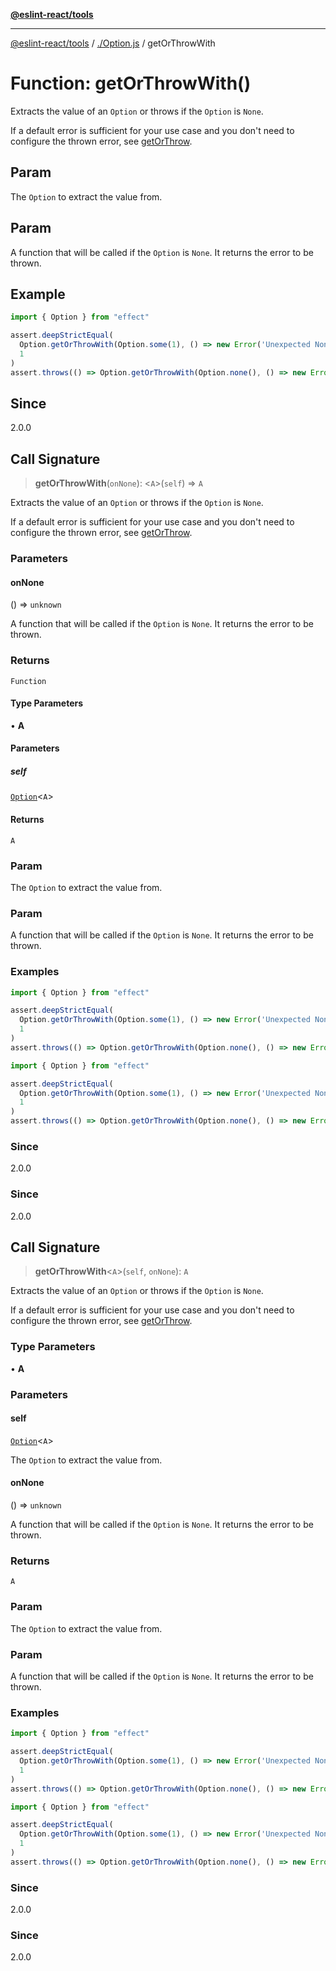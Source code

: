 [**@eslint-react/tools**](../../README.md)

***

[@eslint-react/tools](../../README.md) / [./Option.js](../README.md) / getOrThrowWith

# Function: getOrThrowWith()

Extracts the value of an `Option` or throws if the `Option` is `None`.

If a default error is sufficient for your use case and you don't need to configure the thrown error, see [getOrThrow](getOrThrow.md).

## Param

The `Option` to extract the value from.

## Param

A function that will be called if the `Option` is `None`. It returns the error to be thrown.

## Example

```ts
import { Option } from "effect"

assert.deepStrictEqual(
  Option.getOrThrowWith(Option.some(1), () => new Error('Unexpected None')),
  1
)
assert.throws(() => Option.getOrThrowWith(Option.none(), () => new Error('Unexpected None')))
```

## Since

2.0.0

## Call Signature

> **getOrThrowWith**(`onNone`): \<`A`\>(`self`) => `A`

Extracts the value of an `Option` or throws if the `Option` is `None`.

If a default error is sufficient for your use case and you don't need to configure the thrown error, see [getOrThrow](getOrThrow.md).

### Parameters

#### onNone

() => `unknown`

A function that will be called if the `Option` is `None`. It returns the error to be thrown.

### Returns

`Function`

#### Type Parameters

• **A**

#### Parameters

##### self

[`Option`](../type-aliases/Option.md)\<`A`\>

#### Returns

`A`

### Param

The `Option` to extract the value from.

### Param

A function that will be called if the `Option` is `None`. It returns the error to be thrown.

### Examples

```ts
import { Option } from "effect"

assert.deepStrictEqual(
  Option.getOrThrowWith(Option.some(1), () => new Error('Unexpected None')),
  1
)
assert.throws(() => Option.getOrThrowWith(Option.none(), () => new Error('Unexpected None')))
```

```ts
import { Option } from "effect"

assert.deepStrictEqual(
  Option.getOrThrowWith(Option.some(1), () => new Error('Unexpected None')),
  1
)
assert.throws(() => Option.getOrThrowWith(Option.none(), () => new Error('Unexpected None')))
```

### Since

2.0.0

### Since

2.0.0

## Call Signature

> **getOrThrowWith**\<`A`\>(`self`, `onNone`): `A`

Extracts the value of an `Option` or throws if the `Option` is `None`.

If a default error is sufficient for your use case and you don't need to configure the thrown error, see [getOrThrow](getOrThrow.md).

### Type Parameters

• **A**

### Parameters

#### self

[`Option`](../type-aliases/Option.md)\<`A`\>

The `Option` to extract the value from.

#### onNone

() => `unknown`

A function that will be called if the `Option` is `None`. It returns the error to be thrown.

### Returns

`A`

### Param

The `Option` to extract the value from.

### Param

A function that will be called if the `Option` is `None`. It returns the error to be thrown.

### Examples

```ts
import { Option } from "effect"

assert.deepStrictEqual(
  Option.getOrThrowWith(Option.some(1), () => new Error('Unexpected None')),
  1
)
assert.throws(() => Option.getOrThrowWith(Option.none(), () => new Error('Unexpected None')))
```

```ts
import { Option } from "effect"

assert.deepStrictEqual(
  Option.getOrThrowWith(Option.some(1), () => new Error('Unexpected None')),
  1
)
assert.throws(() => Option.getOrThrowWith(Option.none(), () => new Error('Unexpected None')))
```

### Since

2.0.0

### Since

2.0.0
